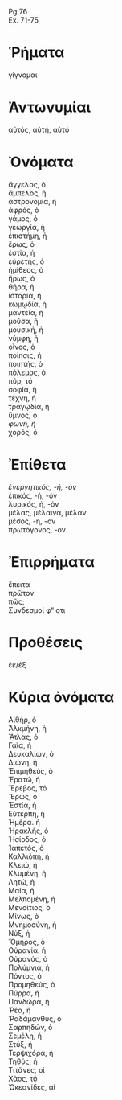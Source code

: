 Pg 76   
Ex. 71-75  
# Ῥήματα  
γίγνομαι  
# Ἀντωνυμίαι  
αὐτός, αὐτή, αὐτό  
# Ὀνόματα  
ἄγγελος, ὁ  
ἄμπελος, ἡ  
ἀστρονομία, ἡ  
ἀφρός, ὁ  
γάμος, ὁ  
γεωργία, ἡ  
ἐπιστήμη, ἧ  
ἔρως, ὁ  
ἑστία, ἡ  
εὑρετής, ὁ  
ἡμίθεος, ὁ  
ἥρως, ὁ  
θήρα, ἡ  
ἱστορία, ἡ  
κωμῳδία, ἡ  
μαντεία, ἡ  
μοῦσα, ἡ  
μουσική, ἡ  
νύμφη, ἡ  
οἶνος, ὁ  
ποίησις, ἡ  
ποιητής, ὁ  
πόλεμος, ὁ  
πῦρ, τό  
σοφία, ἡ  
τέχνη, ἡ  
τραγῳδία, ἡ  
ὕμνος, ὁ  
_φωνή, ἡ_  
χορός, ὁ  
# Ἐπίθετα  
_ἐνεργητικός, -ή, -όν_  
ἑπικός, -ἡ, -όν  
λυρικός, ή, -όν  
μέλας, μέλαινα, μέλαν  
μέσος, -η, -ον  
πρωτόγονος, -ον  
# Ἐπιρρήματα  
ἔπειτα  
πρῶτον  
πῶς;  
Συνδεσμοί φ“ οτι  
# Προθέσεις  
ἐκ/έξ  
  
# Κύρια ὀνόματα  
Αἰθήρ, ὁ  
Ἀλκμήνη, ἡ  
Ἄτλας, ὁ  
Γαῖα, ἡ  
Δευκαλίων, ὁ  
Διώνη, ἡ  
Ἐπιμηθεύς, ὁ  
Ἐρατώ, ἡ  
Ἔρεβος, τό  
Ἔρως, ὁ  
Ἑστία, ἡ  
Εὐτέρπη, ἡ  
Ἡμέρα. ἡ  
Ἡρακλῆς, ὁ  
Ἡσίοδος, ὁ  
Ἰαπετός, ὁ  
Καλλιόπη, ἡ  
Κλειώ, ἡ  
Κλυμένη, ἡ  
Λητώ, ἡ  
Μαία, ἡ  
Μελπομένη, ἡ  
Μενοίτιος, ὁ  
Μίνως, ὁ  
Μνημοσύνη, ἡ  
Νύξ, ἡ  
Ὅμηρος, ὁ  
Οὐρανία. ἡ  
Οὐρανός, ὁ  
Πολύμνια, ἡ  
Πόντος, ὁ  
Προμηθεύς, ὁ  
Πύρρα, ἡ  
Πανδώρα, ἡ  
Ῥέα, ἡ  
Ῥαδάμανθυς, ὁ  
Σαρπηδών, ὁ  
Σεμέλη, ἡ  
Στύξ, ἡ  
Τερψιχόρα, ἡ  
Τηθύς, ἡ  
Τιτᾶνες, οἱ  
Χάος, τό  
Ὠκεανίδες, αἱ